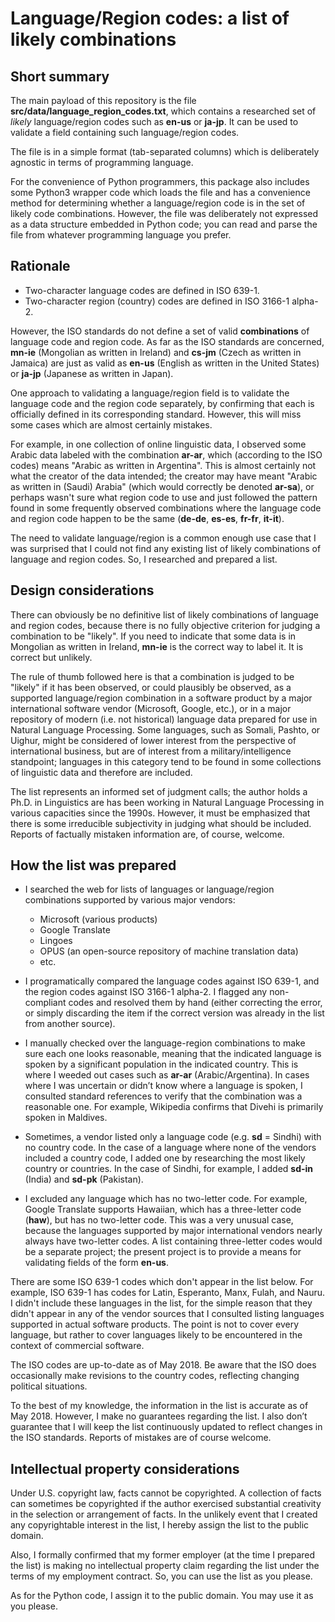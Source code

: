 
# Language/Region codes: a list of likely combinations

## Short summary

The main payload of this repository is the file **src/data/language_region_codes.txt**, which contains a researched set of *likely* language/region codes such as **en-us** or **ja-jp**.  It can be used to validate a field containing such language/region codes.

The file is in a simple format (tab-separated columns) which is deliberately agnostic in terms of programming language.

For the convenience of Python programmers, this package also includes some Python3 wrapper code which loads the file and has a convenience method for determining whether a language/region code is in the set of likely code combinations.  However, the file was deliberately not expressed as a data structure embedded in Python code; you can read and parse the file from whatever programming language you prefer.

## Rationale

* Two-character language codes are defined in ISO 639-1.
* Two-character region (country) codes are defined in ISO 3166-1 alpha-2.

However, the ISO standards do not define a set of valid **combinations** of language code and region code.  As far as the ISO standards are concerned, **mn-ie** (Mongolian as written in Ireland) and **cs-jm** (Czech as written in Jamaica) are just as valid as **en-us** (English as written in the United States) or **ja-jp** (Japanese as written in Japan).

One approach to validating a language/region field is to validate the language code and the region code separately, by confirming that each is officially defined in its corresponding standard.  However, this will miss some cases which are almost certainly mistakes.

For example, in one collection of online linguistic data, I observed some Arabic data labeled with the combination **ar-ar**, which (according to the ISO codes) means "Arabic as written in Argentina".  This is almost certainly not what the creator of the data intended; the creator may have meant "Arabic as written in (Saudi) Arabia" (which would correctly be denoted **ar-sa**), or perhaps wasn't sure what region code to use and just followed the pattern found in some frequently observed combinations where the language code and region code happen to be the same (**de-de**, **es-es**, **fr-fr**, **it-it**).

The need to validate language/region is a common enough use case that I was surprised that I could not find any existing list of likely combinations of language and region codes.  So, I researched and prepared a list.


## Design considerations

There can obviously be no definitive list of likely combinations of language and region codes, because there is no fully objective criterion for judging a combination to be "likely".  If you need to indicate that some data is in Mongolian as written in Ireland, **mn-ie** is the correct way to label it.  It is correct but unlikely.

The rule of thumb followed here is that a combination is judged to be "likely" if it has been observed, or could plausibly be observed, as a supported language/region combination in a software product by a major international software vendor (Microsoft, Google, etc.), or in a major repository of modern (i.e. not historical) language data prepared for use in Natural Language Processing.  Some languages, such as Somali, Pashto, or Uighur, might be considered of lower interest from the perspective of international business, but are of interest from a military/intelligence standpoint; languages in this category tend to be found in some collections of linguistic data and therefore are included.

The list represents an informed set of judgment calls; the author holds a Ph.D. in Linguistics are has been working in Natural Language Processing in various capacities since the 1990s.  However, it must be emphasized that there is some irreducible subjectivity in judging what should be included.  Reports of factually mistaken information are, of course, welcome.


## How the list was prepared

* I searched the web for lists of languages or language/region combinations supported by various major vendors:

  * Microsoft (various products)
  * Google Translate
  * Lingoes
  * OPUS (an open-source repository of machine translation data)
  * etc.

* I programatically compared the language codes against ISO 639-1, and the region codes against ISO 3166-1 alpha-2. I flagged any non-compliant codes and resolved them by hand (either correcting the error, or simply discarding the item if the correct version was already in the list from another source).

* I manually checked over the language-region combinations to make sure each one looks reasonable, meaning that the indicated language is spoken by a significant population in the indicated country. This is where I weeded out cases such as **ar-ar** (Arabic/Argentina). In cases where I was uncertain or didn’t know where a language is spoken, I consulted standard references to verify that the combination was a reasonable one. For example, Wikipedia confirms that Divehi is primarily spoken in Maldives.

* Sometimes, a vendor listed only a language code (e.g. **sd** = Sindhi) with no country code. In the case of a language where none of the vendors included a country code, I added one by researching the most likely country or countries. In the case of Sindhi, for example, I added **sd-in** (India) and **sd-pk** (Pakistan).

* I excluded any language which has no two-letter code. For example, Google Translate supports Hawaiian, which has a three-letter code (**haw**), but has no two-letter code.  This was a very unusual case, because the languages supported by major international vendors nearly always have two-letter codes.  A list containing three-letter codes would be a separate project; the present project is to provide a means for validating fields of the form **en-us**.

There are some ISO 639-1 codes which don't appear in the list below. For example, ISO 639-1 has codes for Latin, Esperanto, Manx, Fulah, and Nauru. I didn't include these languages in the list, for the simple reason that they didn't appear in any of the vendor sources that I consulted listing languages supported in actual software products. The point is not to cover every language, but rather to cover languages likely to be encountered in the context of commercial software.

The ISO codes are up-to-date as of May 2018. Be aware that the ISO does occasionally make revisions to the country codes, reflecting changing political situations.

To the best of my knowledge, the information in the list is accurate as of May 2018. However, I make no guarantees regarding the list. I also don’t guarantee that I will keep the list continuously updated to reflect changes in the ISO standards. Reports of mistakes are of course welcome. 

## Intellectual property considerations

Under U.S. copyright law, facts cannot be copyrighted. A collection of facts can sometimes be copyrighted if the author exercised substantial creativity in the selection or arrangement of facts. In the unlikely event that I created any copyrightable interest in the list, I hereby assign the list to the public domain.

Also, I formally confirmed that my former employer (at the time I prepared the list) is making no intellectual property claim regarding the list under the terms of my employment contract. So, you can use the list as you please.

As for the Python code, I assign it to the public domain.  You may use it as you please.


